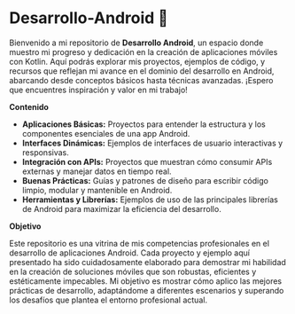 # Desarrollo-Android 🚀


Bienvenido a mi repositorio de **Desarrollo Android**, un espacio donde muestro mi progreso y dedicación en la creación de aplicaciones móviles con Kotlin. Aquí podrás explorar mis proyectos, ejemplos de código, y recursos que reflejan mi avance en el dominio del desarrollo en Android, abarcando desde conceptos básicos hasta técnicas avanzadas. ¡Espero que encuentres inspiración y valor en mi trabajo!

**Contenido**

- **Aplicaciones Básicas:** Proyectos para entender la estructura y los componentes esenciales de una app Android.
- **Interfaces Dinámicas:** Ejemplos de interfaces de usuario interactivas y responsivas.
- **Integración con APIs:** Proyectos que muestran cómo consumir APIs externas y manejar datos en tiempo real.
- **Buenas Prácticas:** Guías y patrones de diseño para escribir código limpio, modular y mantenible en Android.
- **Herramientas y Librerías:** Ejemplos de uso de las principales librerías de Android para maximizar la eficiencia del desarrollo.

**Objetivo**

Este repositorio es una vitrina de mis competencias profesionales en el desarrollo de aplicaciones Android. Cada proyecto y ejemplo aquí presentado ha sido cuidadosamente elaborado para demostrar mi habilidad en la creación de soluciones móviles que son robustas, eficientes y estéticamente impecables. Mi objetivo es mostrar cómo aplico las mejores prácticas de desarrollo, adaptándome a diferentes escenarios y superando los desafíos que plantea el entorno profesional actual.
